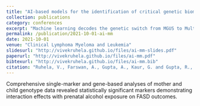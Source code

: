 ```yaml
---
title: "AI-based models for the identification of critical genetic biomarkers to distinguish MM from MGUS using the WES data"
collection: publications
category: conferences
excerpt: "Machine learning decodes the genetic switch from MGUS to Multiple Myeloma (MM) — identifying key driver genes like HLA-DQB1, IRF1, and FGFR3 that distinguish the two stages with over 95% accuracy. This AI-powered approach reveals pivotal biomarkers shaping myeloma progression, offering clues for early detection and targeted intervention."
permalink: /publication/2021-10-01-ai-mm
date: 2021-10-01
venue: "Clinical Lymphoma Myeloma and Leukemia"
slidesurl: "http://vivekruhela.github.io/files/ai-mm-slides.pdf"
paperurl: "http://vivekruhela.github.io/files/ai-mm.pdf"
bibtexurl: "http://vivekruhela.github.io/files/ai-mm.bib"
citation: "Ruhela, V., Farswan, A., Gupta, A., Kaur, G. and Gupta, R., 2021. P-035: AI-based models for the identification of critical genetic biomarkers to distinguish MM from MGUS using the WES data. <i>Clinical Lymphoma Myeloma and Leukemia</i>, 21, p.S57. https://doi.org/10.1016/S2152-2650(21)02169-8"
---
```

Comprehensive single-marker and gene-based analyses of mother and child genotype data revealed statistically significant markers demonstrating interaction effects with prenatal alcohol exposure on FASD outcomes. 